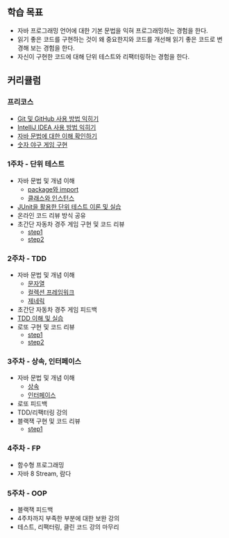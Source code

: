 ## 학습 목표
- 자바 프로그래밍 언어에 대한 기본 문법을 익혀 프로그래밍하는 경험을 한다.
- 읽기 좋은 코드를 구현하는 것이 왜 중요한지와 코드를 개선해 읽기 좋은 코드로 변경해 보는 경험을 한다.
- 자신이 구현한 코드에 대해 단위 테스트와 리팩터링하는 경험을 한다.

## 커리큘럼

### 프리코스
- [Git 및 GitHub 사용 방법 익히기](https://github.com/LEE-Yerim/java-TIL/blob/step1/GIT.md)
- [IntelliJ IDEA 사용 방법 익히기](https://github.com/LEE-Yerim/java-TIL/blob/step1/INTELLIJ.md)
- [자바 문법에 대한 이해 확인하기](https://github.com/LEE-Yerim/java-TIL/blob/step1/JAVA.md)
- [숫자 야구 게임 구현](https://github.com/LEE-Yerim/java-baseball-precourse/tree/step1)

### 1주차 - 단위 테스트
- 자바 문법 및 개념 이해
  - [package와 import]()
  - [클래스와 인스턴스]()
- [JUnit을 활용한 단위 테스트 이론 및 실습](https://github.com/LEE-Yerim/java-TIL/blob/step1/src/main/java/study1/JUnit.md)
- 온라인 코드 리뷰 방식 공유
- 초간단 자동차 경주 게임 구현 및 코드 리뷰
  - [step1](https://github.com/LEE-Yerim/java-racingcar/tree/step1)
  - [step2](https://github.com/LEE-Yerim/java-racingcar/tree/step2)
  
### 2주차 - TDD
- 자바 문법 및 개념 이해
  - [문자열]()
  - [컬렉션 프레임워크]()
  - [제네릭]()
- 초간단 자동차 경주 게임 피드백
- [TDD 이해 및 실습](https://github.com/LEE-Yerim/java-TIL/blob/step1/src/main/java/study2/TDD.md)
- 로또 구현 및 코드 리뷰
  - [step1](https://github.com/LEE-Yerim/java-lotto/tree/step1)
  - [step2](https://github.com/LEE-Yerim/java-lotto/tree/step2)
  
### 3주차 - 상속, 인터페이스
- 자바 문법 및 개념 이해
  - [상속](https://github.com/LEE-Yerim/java-TIL/blob/step1/src/main/java/study3/INHERITANCE.md)
  - [인터페이스](https://github.com/LEE-Yerim/java-TIL/blob/step1/src/main/java/study3/INTERFACE.md)
- 로또 피드백
- TDD/리팩터링 강의
- 블랙잭 구현 및 코드 리뷰
  - [step1](https://github.com/LEE-Yerim/java-blackjack/tree/step1)
  
### 4주차 - FP
- 함수형 프로그래밍
- 자바 8 Stream, 람다

### 5주차 - OOP
- 블랙잭 피드백
- 4주차까지 부족한 부분에 대한 보완 강의
- 테스트, 리팩터링, 클린 코드 강의 마무리
